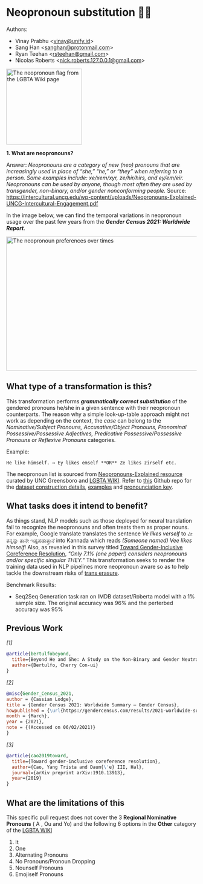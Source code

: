# Neopronoun substitution 🏳️‍⚧️

Authors:
- Vinay Prabhu \<vinay@unify.id\>
- Sang Han \<sanghan@protonmail.com\>
- Ryan Teehan \<rsteehan@gmail.com\>
- Nicolas Roberts \<nick.roberts.127.0.0.1@gmail.com\>

<img alt=" The neopronoun flag from the LGBTA Wiki page" title="Neopronouns Flag by Geekycorn on DeviantArt." src="https://static.wikia.nocookie.net/lgbta/images/4/47/Neopronoun_Flag.png/revision/latest/scale-to-width-down/220?cb=20200425234516" width="200" height="200" />

**1. What are neopronouns?**

Answer: _Neopronouns are a category of new (neo) pronouns that are increasingly used in place of “she,” “he,” or “they” when
referring to a person. Some examples include: xe/xem/xyr, ze/hir/hirs, and ey/em/eir. Neopronouns can be used by
anyone, though most often they are used by transgender, non-binary, and/or gender nonconforming people._
Source: https://intercultural.uncg.edu/wp-content/uploads/Neopronouns-Explained-UNCG-Intercultural-Engagement.pdf

In the image below, we can find the temporal variations in neopronoun usage over the past few years from  the **_Gender Census 2021: Worldwide Report_**.

<img title=" The neopronoun preferences over times" src="https://gendercensus.files.wordpress.com/2021/03/gc2021-pronouns-over-time-minus-he-she-they.png" width="600" height="354" />

## What type of a transformation is this?
This transformation performs **_grammatically correct substitution_** of the gendered pronouns he/she in a given sentence with their neopronoun counterparts. The reason why a simple look-up-table approach might not work as depending on the context, the _case_ can belong to the _Nominative/Subject Pronouns,	Accusative/Object Pronouns,	Pronominal Possessive/Possessive Adjectives,	Predicative Possessive/Possessive Pronouns	or Reflexive Pronouns_ categories.


Example:
```
He like himself. ↔️ Ey likes emself **OR** Ze likes zirself etc.
```
The neopronoun list is sourced from [Neopronouns-Explained resource](https://intercultural.uncg.edu/wp-content/uploads/Neopronouns-Explained-UNCG-Intercultural-Engagement.pdf) curated by UNC Greensboro and [LGBTA WIKI](https://lgbta.wikia.org/wiki/Neopronouns).
Refer to [this](https://github.com/vinayprabhu/neo_pronouns_gen) Github repo for the [dataset construction details](https://github.com/vinayprabhu/neo_pronouns_gen/blob/main/dataset_generate_neopronouns.ipynb), [examples](https://github.com/vinayprabhu/neo_pronouns_gen/blob/main/data/df_examples_neo.csv) and [pronounciation key](https://github.com/vinayprabhu/neo_pronouns_gen/blob/main/data/df_pronounce_neo.csv).

## What tasks does it intend to benefit?
As things stand, NLP models such as those deployed for neural translation fail to recognize the neopronouns and often treats them as proper nouns. For example, Google translate translates the sentence _Ve likes verself_ to ವೀ ತನ್ನನ್ನು ತಾನೇ ಇಷ್ಟಪಡುತ್ತಾನೆ into Kannada which reads _(Someone named) Vee likes himself_! Also, as revealed in this survey titled [Toward Gender-Inclusive Coreference Resolution](https://arxiv.org/pdf/1910.13913.pdf), _"Only 7.1% (one paper!) considers neopronouns and/or specific singular THEY."_
This transformation seeks to render the training data used in NLP pipelines more neopronoun aware so as to help tackle the downstream risks of [trans erasure](https://allthingslinguistic.com/post/118373603278/i-am-at-the-end-of-my-first-semester-of).

Benchmark Results:
* Seq2Seq Generation task ran on IMDB dataset/Roberta model with a 1% sample size. The original accuracy was 96% and the perterbed accuracy was 95%

## Previous Work

_[1]_
```bibtex
@article{bertulfobeyond,
  title={Beyond He and She: A Study on the Non-Binary and Gender Neutral English Neopronouns},
  author={Bertulfo, Cherry Con-ui}
}

```

_[2]_
```bibtex
@misc{Gender_Census_2021,
author = {Cassian Lodge},
title = {Gender Census 2021: Worldwide Summary – Gender Census},
howpublished = {\url{https://gendercensus.com/results/2021-worldwide-summary/}},
month = {March},
year = {2021},
note = {(Accessed on 06/02/2021)}
}
```

_[3]_
```bibtex
@article{cao2019toward,
  title={Toward gender-inclusive coreference resolution},
  author={Cao, Yang Trista and Daum{\'e} III, Hal},
  journal={arXiv preprint arXiv:1910.13913},
  year={2019}
}

```

## What are the limitations of this

This specific pull request does not cover the  3 __Regional Nominative Pronouns__
( A , Ou and Yo) and the following  6 options in the __Other__ category of the [LGBTA WIKI](https://lgbta.wikia.org/wiki/Neopronouns)
1. It
2. One
3. Alternating Pronouns
4. No Pronouns/Pronoun Dropping
5. Nounself Pronouns
6. Emojiself Pronouns
